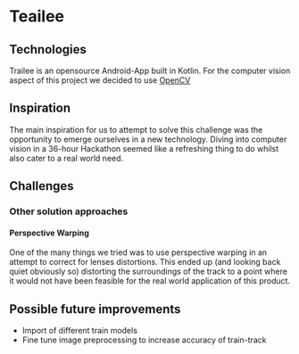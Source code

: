 # Teailee 

## Technologies
Trailee is an opensource Android-App built in Kotlin.
For the computer vision aspect of this project we decided to use [OpenCV](https://opencv.org/)

## Inspiration
The main inspiration for us to attempt to solve this challenge was the opportunity to emerge ourselves in a new technology.
Diving into computer vision in a 36-hour Hackathon seemed like a refreshing thing to do whilst also cater to a real world need.

## Challenges

### Other solution approaches
####  Perspective Warping
One of the many things we tried was to use perspective warping in an attempt to correct for lenses distortions.
This ended up (and looking back quiet obviously so) distorting the surroundings of the track to a point where it would not have been feasible for the real world application of this product.


## Possible future improvements
- Import of different train models
- Fine tune image preprocessing to increase accuracy of train-track
